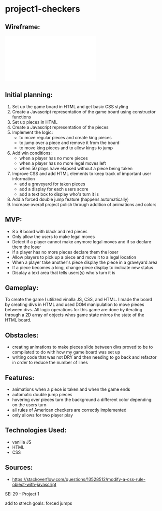 # project1-checkers


## Wireframe:
![wireframe](images/wireframe.pdf)

## Initial planning:
1. Set up the game board in HTML and get basic CSS styling
2. Create a Javascript representation of the game board using constructor functions
3. Set up pieces in HTML
4. Create a Javascript representation of the pieces
5. Implement the logic:
	- to move regular pieces and create king pieces
	- to jump over a piece and remove it from the board
	- to move king pieces and to allow kings to jump
6. Add win conditions:
	- when a player has no more pieces
	- when a player has no more legal moves left
	- when 50 plays have elapsed without a piece being taken
7. Improve CSS and add HTML elements to keep track of important user information
	- add a graveyard for taken pieces
	- add a display for each users score
	- add a text box to display who's turn it is
8. Add a forced double jump feature (happens automatically)
9. Increase overall project polish through addition of animations and colors

## MVP:
- 8 x 8 board with black and red pieces
- Only allow the users to make legal moves
- Detect if a player cannot make anymore legal moves and if so declare them the loser
- If a player has no more pieces declare them the loser
- Allow players to pick up a piece and move it to a legal location
- When a player take another's piece display the piece in a graveyard area
- If a piece becomes a king, change piece display to indicate new status
- Display a text area that tells users(s) who's turn it is

## Gameplay:
To create the game I utilized vinalla JS, CSS, and HTML. I made the board by creating divs in HTML and used DOM manipulation to move pieces between divs. All logic operations for this game are done by iterating through a 2D array of objects whos game state mirros the state of the HTML board.

## Obstacles:
- creating animations to make pieces slide between divs proved to be to compilated to do with how my game board was set up
- writing code that was not DRY and then needing to go back and refactor in order to reduce the number of lines

## Features:
- animations when a piece is taken and when the game ends
- automatic double jump pieces
- hovering over pieces turn the background a different color depending on the users turn
- all rules of American checkers are correctly implemented
- only allows for two player play

## Technologies Used:
- vanilla JS
- HTML
- CSS

## Sources:
- https://stackoverflow.com/questions/13528512/modify-a-css-rule-object-with-javascript


SEI 29 - Project 1

add to strech goals:
forced jumps
